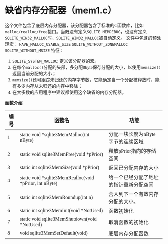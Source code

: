 #  缺省内存分配器（mem1.c）
<font face="微软雅黑">

这个文件包含了底层内存分配器，该分配器包含了标准的C函数库，比如`malloc/realloc/free`接口。当既没有定义`SQLITE_MEMDEBUG`，也没有定义`SQLITE_WIN32_MALLOC`时，`SQLITE_WIN32_MALLOC`被自动定义。
文件中包含的预处理宏：
`HAVE_MALLOC_USABLE_SIZE`
`SQLITE_WITHOUT_ZONEMALLOC`
`SQLITE_WITHOUT_MSIZE`
特征：
1. `SQLITE_SYSTEM_MALLOC`;
定义该分配器的宏。
2. 在每个`malloc()`分配的头部，多分配8byte保存分配的大小，以使用`memsize()`返回当前分配的大小；
3. `memsize()`还可跟踪未归还的内存字节数，它能确定当一个分配被释放时，能有多少内存从未归还的内存中移除；
4. 在大多数的应用程序中建议都使用这个缺省的内存分配器。

**函数介绍**

|编号|函数名|功能|
|--|--|--|
|1|static void *sqlite3MemMalloc(int nByte)|分配一块长度为nByte字节的连续区域|
|2|static void sqlite3MemFree(void *pPrior)|释放pPrior指向的存储空间|
|3|static int sqlite3MemSize(void *pPrior)|返回已分配内存的大小|
|4|static void \*sqlite3MemRealloc(void *pPrior, int nByte)|给一个已经分配了地址的指针重新分配空间|
|5|static int sqlite3MemRoundup(int n)|舍入到下一个有效内存分配的大小。|
|6|static int sqlite3MemInit(void *NotUsed)|函数初始化
|7|static void sqlite3MemShutdown(void *NotUsed)|取消函数的初始化
|8|void sqlite3MemSetDefault(void)|底层内存分配函数


